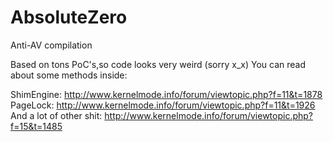 AbsoluteZero
============

Anti-AV compilation

Based on tons PoC's,so code looks very weird (sorry x_x)
You can read about some methods inside:

ShimEngine:
http://www.kernelmode.info/forum/viewtopic.php?f=11&t=1878
PageLock:
http://www.kernelmode.info/forum/viewtopic.php?f=11&t=1926
And a lot of other shit:
http://www.kernelmode.info/forum/viewtopic.php?f=15&t=1485